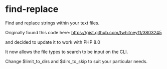 # find-replace
Find and replace strings within your text files.

Originally found this code here:
https://gist.github.com/twhitney11/3803245

and decided to update it to work with PHP 8.0

It now allows the file types to search to be input on the CLI.

Change $limit_to_dirs and $dirs_to_skip to suit your particular needs.
